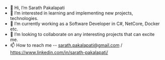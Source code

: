 - 👋 Hi, I’m Sarath Pakalapati
- 👀 I’m interested in learning and implementing new projects, technologies.
- 🌱 I’m currently working as a Software Developer in C#, NetCore, Docker etc.
- 💞️ I’m looking to collaborate on any interesting projects that can excite me.
- 📫 How to reach me -- sarath.pakalapati@gmail.com / https://www.linkedin.com/in/sarath-pakalapati/

<!---
sarath265/sarath265 is a ✨ special ✨ repository because its `README.md` (this file) appears on your GitHub profile.
You can click the Preview link to take a look at your changes.
--->
